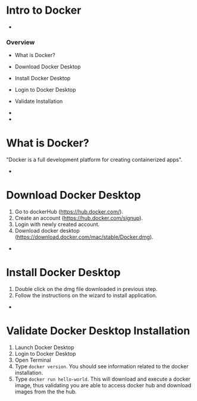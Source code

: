 # Intro to Docker

-

### Overview

- What is Docker?
- Download Docker Desktop
- Install Docker Desktop
- Login to Docker Desktop
- Validate Installation

-
-

# What is Docker?

"Docker is a full development platform for creating containerized apps".

- 

# Download Docker Desktop

1. Go to dockerHub (https://hub.docker.com/).
2. Create an account (https://hub.docker.com/signup).
3. Login with newly created account.
4. Download docker desktop (https://download.docker.com/mac/stable/Docker.dmg).

-

# Install Docker Desktop

1. Double click on the dmg file downloaded in previous step.
2. Follow the instructions on the wizard to install application.

-

# Validate Docker Desktop Installation

1. Launch Docker Desktop
2. Login to Docker Desktop
3. Open Terminal
4. Type `docker version`. You should see information related to the docker installation.
5. Type `docker run hello-world`. This will download and execute a docker image, thus validating you are able to access docker hub and download images from the the hub.
